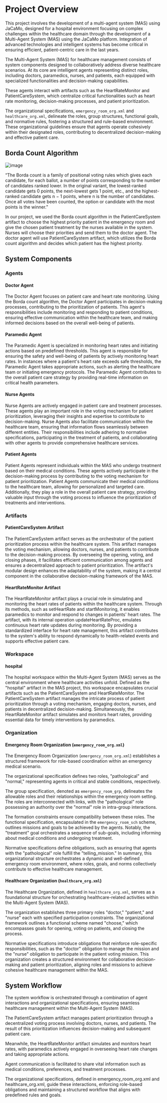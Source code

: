 # Project Overview

This project involves the development of a multi-agent system (MAS) using JaCaMo, designed for a hospital environment focusing on complex challenges within the healthcare domain through the development of a Multi-Agent System (MAS) using the JaCaMo platform. Integration of advanced technologies and intelligent systems has become critical in ensuring efficient, patient-centric care in the last years.

The Multi-Agent System (MAS) for healthcare management consists of system components designed to collaboratively address diverse healthcare scenarios. At its core are intelligent agents representing distinct roles, including doctors, paramedics, nurses, and patients, each equipped with specialized functionalities and decision-making capabilities.

These agents interact with artifacts such as the HeartRateMonitor and PatientCareSystem, which centralize critical functionalities such as heart rate monitoring, decision-making processes, and patient prioritization.

The organizational specifications, `emergency_room_org.xml` and `healthcare_org.xml`, delineate the roles, group structures, functional goals, and normative rules, fostering a structured and rule-based environment. These organizational guidelines ensure that agents operate cohesively within their designated roles, contributing to decentralized decision-making and effective patient care.

## Borda Count Algorithm

![image](https://github.com/ELDERGARLIC/Hospital-System-Multi-Agent-Oriented-Programming/assets/52277462/56cdb79a-150f-4f8c-9b99-17c3852d0ece)

“The Borda count is a family of positional voting rules which gives each candidate, for each ballot, a number of points corresponding to the number of candidates ranked lower. In the original variant, the lowest-ranked candidate gets 0 points, the next-lowest gets 1 point, etc., and the highest-ranked candidate gets n − 1 points, where n is the number of candidates. Once all votes have been counted, the option or candidate with the most points is the winner.”

In our project, we used the Borda count algorithm in the PatientCareSystem artifact to choose the highest priority patient in the emergency room and give the chosen patient treatment by the nurses available in the system. Nurses will choose their priorities and send them to the doctor agent. The doctor agent will use PatientCareSystem artifact, which utilizes the Borda count algorithm and decides which patient has the highest priority.

## System Components

### Agents

#### Doctor Agent

The Doctor Agent focuses on patient care and heart rate monitoring. Using the Borda count algorithm, the Doctor Agent participates in decision-making processes, contributing to the prioritization of patients. This agent's responsibilities include monitoring and responding to patient conditions, ensuring effective communication within the healthcare team, and making informed decisions based on the overall well-being of patients.

#### Paramedic Agent

The Paramedic Agent is specialized in monitoring heart rates and initiating actions based on predefined thresholds. This agent is responsible for ensuring the safety and well-being of patients by actively monitoring heart rates. In instances where a patient's heart rate exceeds safe thresholds, the Paramedic Agent takes appropriate actions, such as alerting the healthcare team or initiating emergency protocols. The Paramedic Agent contributes to the overall patient care strategy by providing real-time information on critical health parameters.

#### Nurse Agents

Nurse Agents are actively engaged in patient care and treatment processes. These agents play an important role in the voting mechanism for patient prioritization, leveraging their insights and expertise to contribute to decision-making. Nurse Agents also facilitate communication within the healthcare team, ensuring that information flows seamlessly between different entities. Their responsibilities include adhering to normative specifications, participating in the treatment of patients, and collaborating with other agents to provide comprehensive healthcare services.

#### Patient Agents

Patient Agents represent individuals within the MAS who undergo treatment based on their medical conditions. These agents actively participate in the decision-making process by contributing to the voting mechanism for patient prioritization. Patient Agents communicate their medical conditions to the healthcare team, allowing for personalized and targeted care. Additionally, they play a role in the overall patient care strategy, providing valuable input through the voting process to influence the prioritization of treatments and interventions.

### Artifacts

#### PatientCareSystem Artifact

The PatientCareSystem artifact serves as the orchestrator of the patient prioritization process within the healthcare system. This artifact manages the voting mechanism, allowing doctors, nurses, and patients to contribute to the decision-making process. By overseeing the opening, voting, and closing phases, it facilitates efficient communication among agents and ensures a decentralized approach to patient prioritization. The artifact's modular design enhances the adaptability of the system, making it a central component in the collaborative decision-making framework of the MAS.

#### HeartRateMonitor Artifact

The HeartRateMonitor artifact plays a crucial role in simulating and monitoring the heart rates of patients within the healthcare system. Through its methods, such as setHeartRate and startMonitoring, it enables paramedics to monitor and respond to changes in patients' heart rates. The artifact, with its internal operation updateHeartRateProc, emulates continuous heart rate updates during monitoring. By providing a standardized interface for heart rate management, this artifact contributes to the system's ability to respond dynamically to health-related events and supports effective patient care.

### Workspace

#### hospital

The hospital workspace within the Multi-Agent System (MAS) serves as the central environment where healthcare activities unfold. Defined as the "hospital" artifact in the MAS project, this workspace encapsulates crucial artifacts such as the PatientCareSystem and HeartRateMonitor. The PatientCareSystem artifact manages the intricate process of patient prioritization through a voting mechanism, engaging doctors, nurses, and patients in decentralized decision-making. Simultaneously, the HeartRateMonitor artifact simulates and monitors heart rates, providing essential data for timely interventions by paramedics.

### Organization

#### Emergency Room Organization (`emergency_room_org.xml`)

The Emergency Room Organization (`emergency_room_org.xml`) establishes a structured framework for role-based coordination within an emergency medical scenario.

The organizational specification defines two roles, "pathological" and "normal," representing agents in critical and stable conditions, respectively.

The group specification, denoted as `emergency_room_grp`, delineates the allowable roles and their relationships within the emergency room setting. The roles are interconnected with links, with the "pathological" role possessing an authority over the "normal" role in intra-group interactions.

The formation constraints ensure compatibility between these roles. The functional specification, encapsulated in the `emergency_room_sch` scheme, outlines missions and goals to be achieved by the agents. Notably, the "treatment" goal orchestrates a sequence of sub-goals, including informing about medical conditions and undergoing treatment.

Normative specifications define obligations, such as ensuring that agents with the "pathological" role fulfill the "telling_mission." In summary, this organizational structure orchestrates a dynamic and well-defined emergency room environment, where roles, goals, and norms collectively contribute to effective healthcare management.

#### Healthcare Organization (`healthcare_org.xml`)

The Healthcare Organization, defined in `healthcare_org.xml`, serves as a foundational structure for orchestrating healthcare-related activities within the Multi-Agent System (MAS).

The organization establishes three primary roles "doctor," "patient," and "nurse" each with specified participation constraints. The organizational framework outlines a functional scheme named "choose," which encompasses goals for opening, voting on patients, and closing the process.

Normative specifications introduce obligations that reinforce role-specific responsibilities, such as the "doctor" obligation to manage the mission and the "nurse" obligation to participate in the patient voting mission. This organization creates a structured environment for collaborative decision-making and patient prioritization, aligning roles and missions to achieve cohesive healthcare management within the MAS.

## System Workflow

The system workflow is orchestrated through a combination of agent interactions and organizational specifications, ensuring seamless healthcare management within the Multi-Agent System (MAS).

The PatientCareSystem artifact manages patient prioritization through a decentralized voting process involving doctors, nurses, and patients. The result of this prioritization influences decision-making and subsequent patient care.

Meanwhile, the HeartRateMonitor artifact simulates and monitors heart rates, with paramedics actively engaged in overseeing heart rate changes and taking appropriate actions.

Agent communication is facilitated to share vital information such as medical conditions, preferences, and treatment processes.

The organizational specifications, defined in emergency_room_org.xml and healthcare_org.xml, guide these interactions, enforcing role-based obligations and maintaining a structured workflow that aligns with predefined rules and goals.
